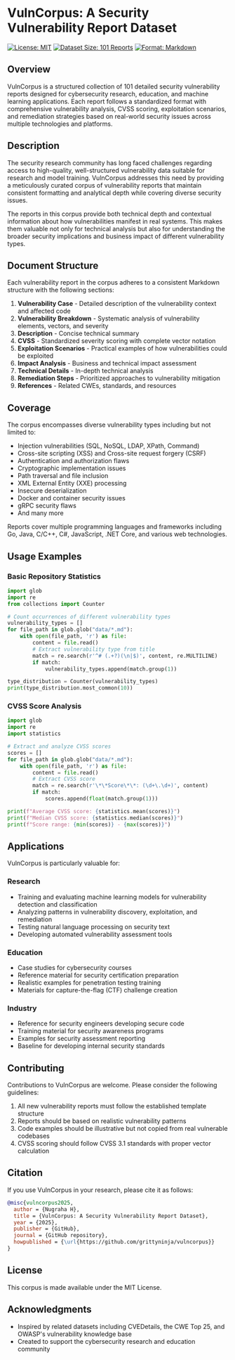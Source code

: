 # VulnCorpus: A Security Vulnerability Report Dataset

[![License: MIT](https://img.shields.io/badge/License-MIT-blue.svg)](https://opensource.org/licenses/MIT)
[![Dataset Size: 101 Reports](https://img.shields.io/badge/Dataset_Size-101_Reports-green.svg)]()
[![Format: Markdown](https://img.shields.io/badge/Format-Markdown-yellow.svg)]()

## Overview

VulnCorpus is a structured collection of 101 detailed security vulnerability reports designed for cybersecurity research, education, and machine learning applications. Each report follows a standardized format with comprehensive vulnerability analysis, CVSS scoring, exploitation scenarios, and remediation strategies based on real-world security issues across multiple technologies and platforms.

## Description

The security research community has long faced challenges regarding access to high-quality, well-structured vulnerability data suitable for research and model training. VulnCorpus addresses this need by providing a meticulously curated corpus of vulnerability reports that maintain consistent formatting and analytical depth while covering diverse security issues.

The reports in this corpus provide both technical depth and contextual information about how vulnerabilities manifest in real systems. This makes them valuable not only for technical analysis but also for understanding the broader security implications and business impact of different vulnerability types.

## Document Structure

Each vulnerability report in the corpus adheres to a consistent Markdown structure with the following sections:

1. **Vulnerability Case** - Detailed description of the vulnerability context and affected code
2. **Vulnerability Breakdown** - Systematic analysis of vulnerability elements, vectors, and severity
3. **Description** - Concise technical summary
4. **CVSS** - Standardized severity scoring with complete vector notation
5. **Exploitation Scenarios** - Practical examples of how vulnerabilities could be exploited
6. **Impact Analysis** - Business and technical impact assessment
7. **Technical Details** - In-depth technical analysis
8. **Remediation Steps** - Prioritized approaches to vulnerability mitigation
9. **References** - Related CWEs, standards, and resources

## Coverage

The corpus encompasses diverse vulnerability types including but not limited to:

- Injection vulnerabilities (SQL, NoSQL, LDAP, XPath, Command)
- Cross-site scripting (XSS) and Cross-site request forgery (CSRF)
- Authentication and authorization flaws
- Cryptographic implementation issues
- Path traversal and file inclusion
- XML External Entity (XXE) processing
- Insecure deserialization
- Docker and container security issues
- gRPC security flaws
- And many more

Reports cover multiple programming languages and frameworks including Go, Java, C/C++, C#, JavaScript, .NET Core, and various web technologies.

## Usage Examples

### Basic Repository Statistics

```python
import glob
import re
from collections import Counter

# Count occurrences of different vulnerability types
vulnerability_types = []
for file_path in glob.glob("data/*.md"):
    with open(file_path, 'r') as file:
        content = file.read()
        # Extract vulnerability type from title
        match = re.search(r'^# (.+?)(\n|$)', content, re.MULTILINE)
        if match:
            vulnerability_types.append(match.group(1))

type_distribution = Counter(vulnerability_types)
print(type_distribution.most_common(10))
```

### CVSS Score Analysis

```python
import glob
import re
import statistics

# Extract and analyze CVSS scores
scores = []
for file_path in glob.glob("data/*.md"):
    with open(file_path, 'r') as file:
        content = file.read()
        # Extract CVSS score
        match = re.search(r'\*\*Score\*\*: (\d+\.\d+)', content)
        if match:
            scores.append(float(match.group(1)))

print(f"Average CVSS score: {statistics.mean(scores)}")
print(f"Median CVSS score: {statistics.median(scores)}")
print(f"Score range: {min(scores)} - {max(scores)}")
```

## Applications

VulnCorpus is particularly valuable for:

### Research
- Training and evaluating machine learning models for vulnerability detection and classification
- Analyzing patterns in vulnerability discovery, exploitation, and remediation
- Testing natural language processing on security text
- Developing automated vulnerability assessment tools

### Education
- Case studies for cybersecurity courses
- Reference material for security certification preparation
- Realistic examples for penetration testing training
- Materials for capture-the-flag (CTF) challenge creation

### Industry
- Reference for security engineers developing secure code
- Training material for security awareness programs
- Examples for security assessment reporting
- Baseline for developing internal security standards

## Contributing

Contributions to VulnCorpus are welcome. Please consider the following guidelines:

1. All new vulnerability reports must follow the established template structure
2. Reports should be based on realistic vulnerability patterns
3. Code examples should be illustrative but not copied from real vulnerable codebases
4. CVSS scoring should follow CVSS 3.1 standards with proper vector calculation

## Citation

If you use VulnCorpus in your research, please cite it as follows:

```bibtex
@misc{vulncorpus2025,
  author = {Nugraha H},
  title = {VulnCorpus: A Security Vulnerability Report Dataset},
  year = {2025},
  publisher = {GitHub},
  journal = {GitHub repository},
  howpublished = {\url{https://github.com/grittyninja/vulncorpus}}
}
```

## License

This corpus is made available under the MIT License.

## Acknowledgments

- Inspired by related datasets including CVEDetails, the CWE Top 25, and OWASP's vulnerability knowledge base
- Created to support the cybersecurity research and education community
